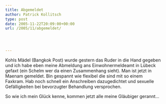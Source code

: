 ```yaml
---
title: Abgemeldet
author: Patrick Kollitsch
type: post
date: 2005-11-22T20:09:00+00:00
url: /2005/11/abgemeldet/




---
```

Kohls M&auml;del (Bangkok Post) wurde gestern das Ruder in die Hand gegeben und ich habe eben meine Abmeldung ans Einwohnermeldeamt in L&uuml;beck gefaxt (ein Schelm wer da einen Zusammenhang sieht). Man ist jetzt in Maenam gemeldet. Bin gespannt wie flexibel die sind mit so einem Faxkram. Hab noch schnell ein Anschreiben dazugedichtet und sexuelle Gef&auml;lligkeiten bei bevorzugter Behandlung versprochen. 

So wie ich mein Gl&uuml;ck kenne, kommen jetzt alle meine Gl&auml;ubiger gerannt...